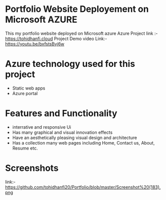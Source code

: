 # Portfolio Website Deployement on Microsoft AZURE  
This my portfolio website deployed on Microsoft azure
Azure Project link :-
https://tohidhanfi.cloud
Project Demo video Link:-
https://youtu.be/bxfstsBvj6w


# Azure technology used for this project
  * Static web apps
  * Azure portal

# Features and Functionality

  * interrative and responsive Ui
  * Has many graphical and visual innovation effects
  * Have an aesthetically pleasing visual design and architecture
  * Has a collection many web pages including Home, Contact us, About, Resume etc.
    
# Screenshots
link:- https://github.com/tohidhanfi20/Portfolio/blob/master/Screenshot%20(183).png
